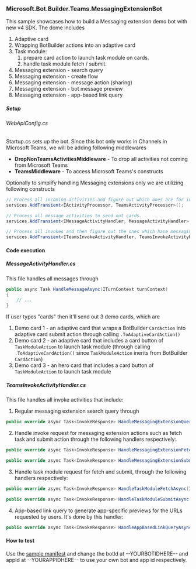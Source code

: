 ﻿### Microsoft.Bot.Builder.Teams.MessagingExtensionBot

This sample showcases how to build a Messaging extension demo bot with new v4 SDK. The dome includes

1. Adaptive card
2. Wrapping BotBuilder actions into an adaptive card
3. Task module:
    1. prepare card action to launch task module on cards.
    2. handle task module fetch / submit.
4. Messaging extension - search query
5. Messaging extension - create flow
6. Messaging extension - message action (sharing)
7. Messaging extension - bot message preview
8. Messaging extension - app-based link query

##### Setup
###### WebApiConfig.cs
Startup.cs sets up the bot. Since this bot only works in Channels in Microsoft Teams, we will be adding following
 middlewares
- **DropNonTeamsActivitiesMiddleware** - To drop all activities not coming from Microsoft Teams
- **TeamsMiddleware** - To access Microsoft Teams's constructs

Optionally to simplify handling Messaging extensions only we are utilizing following constructs

```cs
// Process all incoming activities and figure out which ones are for invoke activities
services.AddTransient<IActivityProcessor, TeamsActivityProcessor>();

// Process all message activities to send out cards.
services.AddTransient<IMessageActivityHandler, MessageActivityHandler>();

// Process all invokes and then figure out the ones which have messaging extension payload.
services.AddTransient<ITeamsInvokeActivityHandler, TeamsInvokeActivityHandler>();
```

#### Code execution
##### MessageActivityHandler.cs
This file handles all messages through
```cs
public async Task HandleMessageAsync(ITurnContext turnContext)
{
    // ...
}
```
If user types "cards" then it'll send out 3 demo cards, which are
1. Demo card 1 - an adaptive card that wraps a BotBuilder `CardAction` into adaptive card submit action through calling `.ToAdaptiveCardAction()`
2. Demo card 2 - an adaptive card that includes a card button of `TaskModuleAction` to launch task module (through calling `.ToAdaptiveCardAction()` since `TaskModuleAction` inerits from BotBuilder `CardAction`)
3. Demo card 3 - an hero card that includes a card button of `TaskModuleAction` to launch task module

##### TeamsInvokeActivityHandler.cs
This file handles all invoke activities that include:

1. Regular messaging extension search query through 
```cs
public override async Task<InvokeResponse> HandleMessagingExtensionQueryAsync(ITurnContext turnContext, MessagingExtensionQuery query) { ... }
```

2. Handle invoke request for messaging extension actions such as fetch task and submit action through the following handlers respectively:
```cs
public override async Task<InvokeResponse> HandleMessagingExtensionFetchTaskAsync(ITurnContext turnContext, MessagingExtensionAction query) { ... }
```
```cs
public override async Task<InvokeResponse> HandleMessagingExtensionSubmitActionAsync(ITurnContext turnContext, MessagingExtensionAction query) { ... }
``` 

3. Handle task module request for fetch and submit, through the following handlers respectively:
```cs
public override async Task<InvokeResponse> HandleTaskModuleFetchAsync(ITurnContext turnContext, TaskModuleRequest query) { ... }
```
```cs
public override async Task<InvokeResponse> HandleTaskModuleSubmitAsync(ITurnContext turnContext, TaskModuleRequest query) { ... }
```

4. App-based link query to generate app-specific previews for the URLs requested by users. It's done by this handler:
```cs
public override async Task<InvokeResponse> HandleAppBasedLinkQueryAsync(ITurnContext turnContext, AppBasedLinkQuery query) { ... }
```

#### How to test
Use the [sample manifest](TeamsAppManifest/manifest.json) and change the botId at --YOURBOTIDHERE-- and appId at --YOURAPPIDHERE-- to use your own bot and app id respectively.